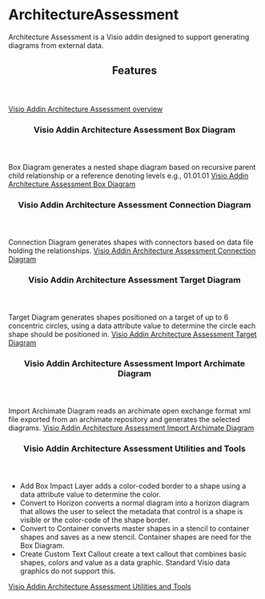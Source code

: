 # ArchitectureAssessment
Architecture Assessment is a Visio addin designed to support generating diagrams from external data. 

<header><h2>Features</h2></header>
<a href="https://youtu.be/t_hDGW0rF2A">Visio Addin Architecture Assessment overview</a>
<header><h3>Visio Addin Architecture Assessment Box Diagram</h3></header>
Box Diagram generates a nested shape diagram based on recursive parent child relationship or a reference denoting levels e.g., 01.01.01
<a href="https://youtu.be/LMbZKw65mX0">Visio Addin Architecture Assessment Box Diagram</a>
<header><h3>Visio Addin Architecture Assessment Connection Diagram</h3></header>
Connection Diagram generates shapes with connectors based on data file holding the relationships.
<a href="https://youtu.be/y2qXsLz2pno">Visio Addin Architecture Assessment Connection Diagram</a>
<header><h3>Visio Addin Architecture Assessment Target Diagram</h3></header>
Target Diagram generates shapes positioned on a target of up to 6 concentric circles, using a data attribute value to determine the circle each shape should be positioned in.
<a href="https://youtu.be/Ip75R4XS8_U">Visio Addin Architecture Assessment Target Diagram</a>
<header><h3>Visio Addin Architecture Assessment Import Archimate Diagram</h3></header>
Import Archimate Diagram reads an archimate open exchange format xml file exported from an archimate repository and generates the selected diagrams.
<a href="https://youtu.be/EAY8zamBm6g">Visio Addin Architecture Assessment Import Archimate Diagram</a>
<header><h3>Visio Addin Architecture Assessment Utilities and Tools</h3></header>
<ul style=“list-style-type:square”>
<li>Add Box Impact Layer adds a color-coded border to a shape using a data attribute value to determine the color.</li>
<li>Convert to Horizon converts a normal diagram into a horizon diagram that allows the user to select the metadata that control is a shape is visible or the color-code of the shape border.</li>
<li>Convert to Container converts master shapes in a stencil to container shapes and saves as a new stencil. Container shapes are need for the Box Diagram.</li>
<li>Create Custom Text Callout create a text callout that combines basic shapes, colors and value as a data graphic. Standard Visio data graphics do not support this.</li>
</ul>
<a href="https://youtu.be/-Wb0P7hFuSk">Visio Addin Architecture Assessment Utilities and Tools</a>
